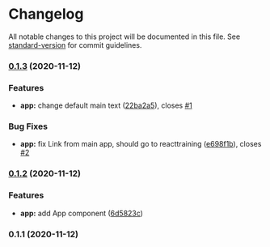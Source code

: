 # Changelog

All notable changes to this project will be documented in this file. See [standard-version](https://github.com/conventional-changelog/standard-version) for commit guidelines.

### [0.1.3](https://github.com/antoniopacheco/commitizen-test/compare/v0.1.2...v0.1.3) (2020-11-12)


### Features

* **app:** change default main text ([22ba2a5](https://github.com/antoniopacheco/commitizen-test/commit/22ba2a5214cfcaff5ee973a2b2959fbfb1f1bd9a)), closes [#1](https://github.com/antoniopacheco/commitizen-test/issues/1)


### Bug Fixes

* **app:** fix Link from main app, should go to reacttraining ([e698f1b](https://github.com/antoniopacheco/commitizen-test/commit/e698f1b070e90878216719a15081bade7d8ff0bd)), closes [#2](https://github.com/antoniopacheco/commitizen-test/issues/2)

### [0.1.2](https://github.com/antoniopacheco/commitizen-test/compare/v0.1.1...v0.1.2) (2020-11-12)


### Features

* **app:** add App component ([6d5823c](https://github.com/antoniopacheco/commitizen-test/commit/6d5823c88a476654b6df39796f1c01b99ec2e729))

### 0.1.1 (2020-11-12)
